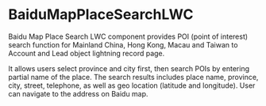 # BaiduMapPlaceSearchLWC

Baidu Map Place Search LWC component provides POI (point of interest) search function for Mainland China, Hong Kong, Macau and Taiwan to Account and Lead object lightning record page.

It allows users select province and city first, then search POIs by entering partial name of the place.
The search results includes place name, province, city, street, telephone, as well as geo location (latitude and longitude). User can navigate to the address on Baidu map.
